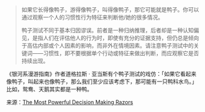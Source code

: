 > 如果它长得像鸭子，游得像鸭子，叫得像鸭子，那它可能就是鸭子。你可以通过观察一个人的习惯性行为特征来判断他/她的很多情况。
> 
> 鸭子测试不同于基本归因谬误。前者是一种归纳推理，后者却是一种认知偏见，是指人们在评估他人的行为时，即使有充分的证据支持，但仍总是倾向于高估内部或个人因素的影响，而非外在情境因素。请注意鸭子测试中的关键词——习惯性，即不要根据单个行动或特征来做出判断，而应观察它是否持续出现。

《银河系漫游指南》作者道格拉斯 · 亚当斯有个鸭子测试的戏仿：「如果它看起来像鸭子，叫起来也像鸭子，那么我们至少应该考虑下，那可能有一只鸭科水鸟。」比如，鸳鸯、天鹅其实都是一种鸭。

来源：[The Most Powerful Decision Making Razors](https://www.sahilbloom.com/newsletter/the-most-powerful-decision-making-razors)